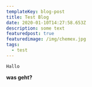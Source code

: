 ```yaml
---
templateKey: blog-post
title: Test Blog
date: 2020-01-10T14:27:58.653Z
description: some text
featuredpost: true
featuredimage: /img/chemex.jpg
tags:
  - test
---
```

`Hallo` 



**was geht?**
